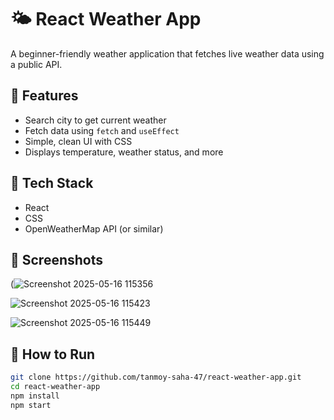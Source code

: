 # 🌤️ React Weather App

A beginner-friendly weather application that fetches live weather data using a public API.

## 🔧 Features
- Search city to get current weather
- Fetch data using `fetch` and `useEffect`
- Simple, clean UI with CSS
- Displays temperature, weather status, and more

## 🔨 Tech Stack
- React
- CSS
- OpenWeatherMap API (or similar)

## 📸 Screenshots
(![Screenshot 2025-05-16 115356](https://github.com/user-attachments/assets/003dd3b0-d2af-4ed1-8d72-971b127bce51)

![Screenshot 2025-05-16 115423](https://github.com/user-attachments/assets/7c1f7ef7-dfa6-4c69-a5bc-40573df19544)

![Screenshot 2025-05-16 115449](https://github.com/user-attachments/assets/ddede497-35d4-4d8f-aa32-614942fc04be)

## 🚀 How to Run
```bash
git clone https://github.com/tanmoy-saha-47/react-weather-app.git
cd react-weather-app
npm install
npm start




